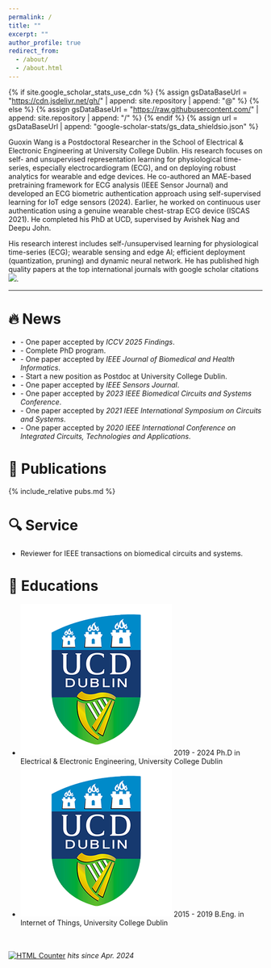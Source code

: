 ```yaml
---
permalink: /
title: ""
excerpt: ""
author_profile: true
redirect_from:
  - /about/
  - /about.html
---
```


{% if site.google_scholar_stats_use_cdn %}
{% assign gsDataBaseUrl = "https://cdn.jsdelivr.net/gh/" | append: site.repository | append: "@" %}
{% else %}
{% assign gsDataBaseUrl = "https://raw.githubusercontent.com/" | append: site.repository | append: "/" %}
{% endif %}
{% assign url = gsDataBaseUrl | append: "google-scholar-stats/gs_data_shieldsio.json" %}

<span class='anchor' id='about'></span>

Guoxin Wang is a Postdoctoral Researcher in the School of Electrical & Electronic Engineering at University College Dublin. His research focuses on self- and unsupervised representation learning for physiological time-series, especially electrocardiogram (ECG), and on deploying robust analytics for wearable and edge devices. He co-authored an MAE-based pretraining framework for ECG analysis (IEEE Sensor Journal) and developed an ECG biometric authentication approach using self-supervised learning for IoT edge sensors (2024). Earlier, he worked on continuous user authentication using a genuine wearable chest-strap ECG device (ISCAS 2021). He completed his PhD at UCD, supervised by Avishek Nag and Deepu John.

His research interest includes self-/unsupervised learning for physiological time-series (ECG); wearable sensing and edge AI; efficient deployment (quantization, pruning) and dynamic neural network. He has published high quality papers at the top international journals with google scholar citations <a href='https://scholar.google.com/citations?user=yo7t7CIAAAAJ'><img src="https://img.shields.io/endpoint?url={{ url | url_encode }}&logo=Google%20Scholar&labelColor=f6f6f6&color=9cf&style=flat&label=citations"></a>.

---

# 🔥 News

<title>Events</title>
<div class="bottom_box">
  <ul class="events">
    <li data-date="07/2025"> - One paper accepted by <i>ICCV 2025 Findings</i>. </li>
    <li data-date="12/2024"> - Complete PhD program. </li>
    <li data-date="09/2024"> - One paper accepted by <i>IEEE Journal of Biomedical and Health Informatics</i>. </li>
    <li data-date="06/2024"> - Start a new position as Postdoc at University College Dublin. </li>
    <li data-date="05/2024"> - One paper accepted by <i>IEEE Sensors Journal</i>. </li>
    <li data-date="10/2023"> - One paper accepted by <i>2023 IEEE Biomedical Circuits and Systems Conference</i>. </li>
    <li data-date="03/2021"> - One paper accepted by <i>2021 IEEE International Symposium on Circuits and Systems</i>. </li>
    <li data-date="09/2020"> - One paper accepted by <i>2020 IEEE International Conference on Integrated Circuits, Technologies and Applications</i>. </li>
  </ul>
</div>

# 📝 Publications

{% include_relative pubs.md %}

# 🔍 Service

- Reviewer for IEEE transactions on biomedical circuits and systems.

<!-- # 🎖 Honors and Awards

<ul class="honors-list honors-has-logo">
  <li>
    <span class="honor-year">2025</span>
    <span class="honor-logos logos-center">
      <span class="logo-chip">
        <img class="honor-logo" src="images/logos/crunch.png" alt="Crunch">
      </span>
      <img class="honor-logo" src="images/logos/schmidt.png" alt="The Eric and Wendy Schmidt Center">
    </span>
    <span class="honor-title">Autoimmune Disease Machine Learning Challenge #1</span>
    <span class="honor-rank rank-top3">3rd place</span>
  </li>
  <li>
    <span class="honor-year">2023</span>
    <span class="honor-logos logos-center">
      <img class="honor-logo" src="images/logos/drivendata.svg" alt="DrivenData">
    </span>
    <span class="honor-title">DrivenData VisioMel Melanoma relapse prediction Challenge</span>
    <span class="honor-rank rank-top5">5th place</span>
  </li>
</ul> -->

# 📖 Educations

<ul class="edu-list">
  <li>
    <img src="images/ucd.png" class="edu-logo" alt="">
    <span class="edu-date">2019 - 2024 </span>
    <span class="edu-text">Ph.D in Electrical & Electronic Engineering, University College Dublin</span>
  </li>
  <li>
    <img src="images/ucd.png" class="edu-logo" alt="">
    <span class="edu-date">2015 - 2019</span>
    <span class="edu-text">B.Eng. in Internet of Things, University College Dublin</span>
  </li>
</ul>

<p>
&nbsp;
&nbsp;
<br/>
<br/>
<a href="https://www.easycounter.com/">
<img src="https://www.easycounter.com/counter.php?pricewang"
border="0" alt="HTML Counter"></a>
<i font size="3">hits since Apr. 2024</i>
</p>
